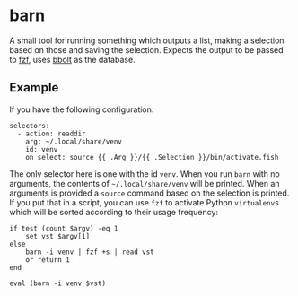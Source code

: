 # barn

A small tool for running something which outputs a list, making a selection based on those and saving the selection. Expects the output to be passed to [fzf](https://github.com/junegunn/fzf), uses [bbolt](https://github.com/etcd-io/bbolt) as the database.

## Example

If you have the following configuration:

```
selectors:
  - action: readdir
    arg: ~/.local/share/venv
    id: venv
    on_select: source {{ .Arg }}/{{ .Selection }}/bin/activate.fish
```

The only selector here is one with the id `venv`. When you run `barn` with no arguments, the contents of `~/.local/share/venv` will be printed. When an arguments is provided a `source` command based on the selection is printed. If you put that in a script, you can use `fzf` to activate Python `virtualenv`s which will be sorted according to their usage frequency:

```fish
if test (count $argv) -eq 1
    set vst $argv[1]
else
    barn -i venv | fzf +s | read vst
    or return 1
end

eval (barn -i venv $vst)
```
